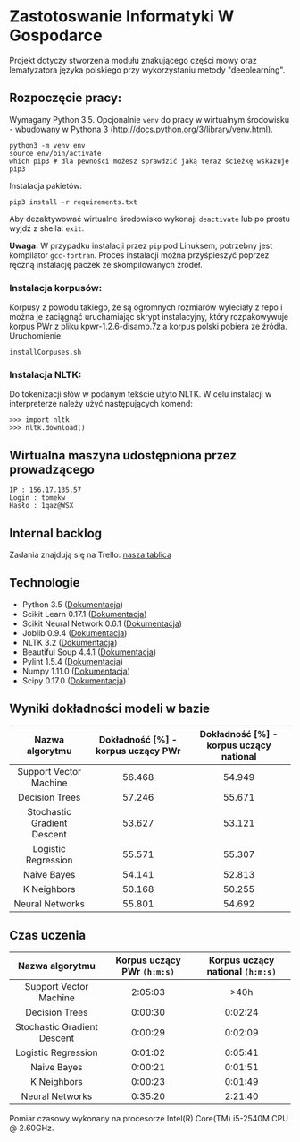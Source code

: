 # Zastotoswanie Informatyki W Gospodarce

Projekt dotyczy stworzenia modułu znakującego części mowy oraz lematyzatora języka polskiego przy wykorzystaniu metody "deeplearning".

## Rozpoczęcie pracy:

Wymagany Python 3.5. Opcjonalnie `venv` do pracy w wirtualnym środowisku - wbudowany w Pythona 3 (http://docs.python.org/3/library/venv.html).

    python3 -m venv env
    source env/bin/activate
    which pip3 # dla pewności możesz sprawdzić jaką teraz ścieżkę wskazuje pip3

Instalacja pakietów:

    pip3 install -r requirements.txt

Aby dezaktywować wirtualne środowisko wykonaj: `deactivate` lub po prostu wyjdź z shella: `exit`.

**Uwaga:**
W przypadku instalacji przez `pip` pod Linuksem, potrzebny jest kompilator `gcc-fortran`. Proces instalacji można przyśpieszyć poprzez ręczną instalację paczek ze skompilowanych źródeł.

### Instalacja korpusów:

Korpusy z powodu takiego, że są ogromnych rozmiarów wyleciały z repo i można je zaciągnąć uruchamiając skrypt instalacyjny, który rozpakowywuje korpus PWr z pliku kpwr-1.2.6-disamb.7z a korpus polski pobiera ze źródła. Uruchomienie:

	installCorpuses.sh

### Instalacja NLTK:

Do tokenizacji słów w podanym tekście użyto NLTK. W celu instalacji w interpreterze należy użyć następujących komend:

	>>> import nltk
	>>> nltk.download()

## Wirtualna maszyna udostępniona przez prowadzącego

    IP : 156.17.135.57
    Login : tomekw
    Hasło : 1qaz@WSX

## Internal backlog
Zadania znajdują się na Trello: [nasza tablica](https://trello.com/b/XU09b2u5/zastosowanie-informatyki-w-gospodarce-projekt-deeplearning-lematyzacja-pos-tagging)

## Technologie
   - Python 3.5 ([Dokumentacja](http://docs.python.org/3.5/))
   - Scikit Learn 0.17.1 ([Dokumentacja](http://http://scikit-learn.org/0.17/documentation.html))
   - Scikit Neural Network 0.6.1 ([Dokumentacja](https://scikit-neuralnetwork.readthedocs.org/en/latest/))
   - Joblib 0.9.4 ([Dokumentacja](https:/pythonhosted.org/joblib/))
   - NLTK 3.2 ([Dokumentacja](http://www.nltk.org))
   - Beautiful Soup 4.4.1 ([Dokumentacja](https://www.crummy.com/software/BeautifulSoup/bs4/doc/))
   - Pylint 1.5.4 ([Dokumentacja](http://www.pylint.org))
   - Numpy 1.11.0 ([Dokumentacja](http://www.numpy.org))
   - Scipy 0.17.0 ([Dokumentacja](http://www.scipy.org))

## Wyniki dokładności modeli w bazie

| **Nazwa algorytmu**          | **Dokładność [%] - korpus uczący PWr** | **Dokładność [%] - korpus uczący national** |
|:----------------------------:|:--------------------------------------:|:-------------------------------------------:|
| Support Vector Machine       | 56.468 | 54.949 |
| Decision Trees               | 57.246 | 55.671 |
| Stochastic Gradient Descent  | 53.627 | 53.121 |
| Logistic Regression          | 55.571 | 55.307 |
| Naive Bayes                  | 54.141 | 52.813 |
| K Neighbors                  | 50.168 | 50.255 |
| Neural Networks              | 55.801 | 54.692 |


## Czas uczenia
| **Nazwa algorytmu**          | **Korpus uczący PWr `(h:m:s)`** | **Korpus uczący national `(h:m:s)`** |
|:----------------------------:|:-------------------------------:|:------------------------------------:|
| Support Vector Machine       | 2:05:03 |    >40h |
| Decision Trees               | 0:00:30 | 0:02:24 |
| Stochastic Gradient Descent  | 0:00:29 | 0:02:09 |
| Logistic Regression          | 0:01:02 | 0:05:41 |
| Naive Bayes                  | 0:00:21 | 0:01:51 |
| K Neighbors                  | 0:00:23 | 0:01:49 |
| Neural Networks              | 0:35:20 | 2:21:40 |

Pomiar czasowy wykonany na procesorze Intel(R) Core(TM) i5-2540M CPU @ 2.60GHz.
